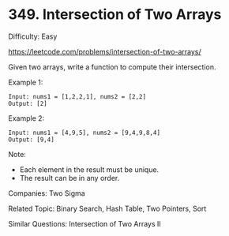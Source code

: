 # 349. Intersection of Two Arrays

Difficulty: Easy

https://leetcode.com/problems/intersection-of-two-arrays/

Given two arrays, write a function to compute their intersection.

Example 1:
```
Input: nums1 = [1,2,2,1], nums2 = [2,2]
Output: [2]
```
Example 2:
```
Input: nums1 = [4,9,5], nums2 = [9,4,9,8,4]
Output: [9,4]
```

Note:
* Each element in the result must be unique.
* The result can be in any order.

Companies: Two Sigma

Related Topic: Binary Search, Hash Table, Two Pointers, Sort

Similar Questions: Intersection of Two Arrays II
